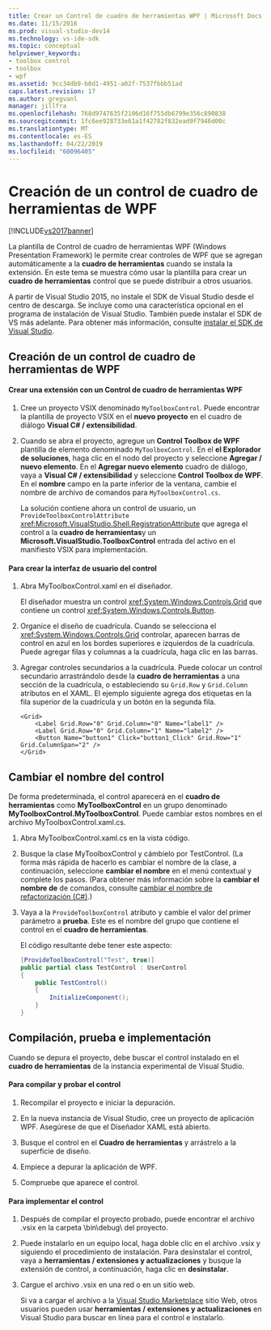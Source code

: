 ```yaml
---
title: Crear un Control de cuadro de herramientas WPF | Microsoft Docs
ms.date: 11/15/2016
ms.prod: visual-studio-dev14
ms.technology: vs-ide-sdk
ms.topic: conceptual
helpviewer_keywords:
- toolbox control
- toolbox
- wpf
ms.assetid: 9cc34db9-b0d1-4951-a02f-7537fbbb51ad
caps.latest.revision: 17
ms.author: gregvanl
manager: jillfra
ms.openlocfilehash: 768d9747635f2106d16f755db6799e356c890838
ms.sourcegitcommit: 1fc6ee928733e61a1f42782f832ead9f7946d00c
ms.translationtype: MT
ms.contentlocale: es-ES
ms.lasthandoff: 04/22/2019
ms.locfileid: "60096405"
---
```

# <a name="creating-a-wpf-toolbox-control"></a>Creación de un control de cuadro de herramientas de WPF
[!INCLUDE[vs2017banner](../includes/vs2017banner.md)]

La plantilla de Control de cuadro de herramientas WPF (Windows Presentation Framework) le permite crear controles de WPF que se agregan automáticamente a la **cuadro de herramientas** cuando se instala la extensión. En este tema se muestra cómo usar la plantilla para crear un **cuadro de herramientas** control que se puede distribuir a otros usuarios.  
  
 A partir de Visual Studio 2015, no instale el SDK de Visual Studio desde el centro de descarga. Se incluye como una característica opcional en el programa de instalación de Visual Studio. También puede instalar el SDK de VS más adelante. Para obtener más información, consulte [instalar el SDK de Visual Studio](../extensibility/installing-the-visual-studio-sdk.md).  
  
## <a name="creating-a-wpf-toolbox-control"></a>Creación de un control de cuadro de herramientas de WPF  
  
#### <a name="create-an-extension-with-a-wpf-toolbox-control"></a>Crear una extensión con un Control de cuadro de herramientas WPF  
  
1. Cree un proyecto VSIX denominado `MyToolboxControl`. Puede encontrar la plantilla de proyecto VSIX en el **nuevo proyecto** en el cuadro de diálogo **Visual C# / extensibilidad**.  
  
2. Cuando se abra el proyecto, agregue un **Control Toolbox de WPF** plantilla de elemento denominado `MyToolboxControl`. En el **el Explorador de soluciones**, haga clic en el nodo del proyecto y seleccione **Agregar / nuevo elemento**. En el **Agregar nuevo elemento** cuadro de diálogo, vaya a **Visual C# / extensibilidad** y seleccione **Control Toolbox de WPF**. En el **nombre** campo en la parte inferior de la ventana, cambie el nombre de archivo de comandos para `MyToolboxControl.cs`.  
  
     La solución contiene ahora un control de usuario, un `ProvideToolboxControlAttribute` <xref:Microsoft.VisualStudio.Shell.RegistrationAttribute> que agrega el control a la **cuadro de herramientas**y un **Microsoft.VisualStudio.ToolboxControl** entrada del activo en el manifiesto VSIX para  implementación.  
  
#### <a name="to-create-the-control-ui"></a>Para crear la interfaz de usuario del control  
  
1. Abra MyToolboxControl.xaml en el diseñador.  
  
     El diseñador muestra un control <xref:System.Windows.Controls.Grid> que contiene un control <xref:System.Windows.Controls.Button>.  
  
2. Organice el diseño de cuadrícula. Cuando se selecciona el <xref:System.Windows.Controls.Grid> controlar, aparecen barras de control en azul en los bordes superiores e izquierdos de la cuadrícula. Puede agregar filas y columnas a la cuadrícula, haga clic en las barras.  
  
3. Agregar controles secundarios a la cuadrícula. Puede colocar un control secundario arrastrándolo desde la **cuadro de herramientas** a una sección de la cuadrícula, o estableciendo su `Grid.Row` y `Grid.Column` atributos en el XAML. El ejemplo siguiente agrega dos etiquetas en la fila superior de la cuadrícula y un botón en la segunda fila.  
  
    ```xaml  
    <Grid>  
        <Label Grid.Row="0" Grid.Column="0" Name="label1" />  
        <Label Grid.Row="0" Grid.Column="1" Name="label2" />  
        <Button Name="button1" Click="button1_Click" Grid.Row="1" Grid.ColumnSpan="2" />  
    </Grid>  
    ```  
  
## <a name="renaming-the-control"></a>Cambiar el nombre del control  
 De forma predeterminada, el control aparecerá en el **cuadro de herramientas** como **MyToolboxControl** en un grupo denominado **MyToolboxControl.MyToolboxControl**. Puede cambiar estos nombres en el archivo MyToolboxControl.xaml.cs.  
  
1. Abra MyToolboxControl.xaml.cs en la vista código.  
  
2. Busque la clase MyToolboxControl y cámbielo por TestControl. (La forma más rápida de hacerlo es cambiar el nombre de la clase, a continuación, seleccione **cambiar el nombre** en el menú contextual y complete los pasos. (Para obtener más información sobre la **cambiar el nombre de** de comandos, consulte [cambiar el nombre de refactorización (C#)](../csharp-ide/rename-refactoring-csharp.md).)  
  
3. Vaya a la `ProvideToolboxControl` atributo y cambie el valor del primer parámetro a **prueba**. Este es el nombre del grupo que contiene el control en el **cuadro de herramientas**.  
  
     El código resultante debe tener este aspecto:  
  
    ```csharp  
    [ProvideToolboxControl("Test", true)]  
    public partial class TestControl : UserControl  
    {  
        public TestControl()  
        {  
            InitializeComponent();  
        }  
    }  
    ```  
  
## <a name="building-testing-and-deployment"></a>Compilación, prueba e implementación  
 Cuando se depura el proyecto, debe buscar el control instalado en el **cuadro de herramientas** de la instancia experimental de Visual Studio.  
  
#### <a name="to-build-and-test-the-control"></a>Para compilar y probar el control  
  
1. Recompilar el proyecto e iniciar la depuración.  
  
2. En la nueva instancia de Visual Studio, cree un proyecto de aplicación WPF. Asegúrese de que el Diseñador XAML está abierto.  
  
3. Busque el control en el **Cuadro de herramientas** y arrástrelo a la superficie de diseño.  
  
4. Empiece a depurar la aplicación de WPF.  
  
5. Compruebe que aparece el control.  
  
#### <a name="to-deploy-the-control"></a>Para implementar el control  
  
1. Después de compilar el proyecto probado, puede encontrar el archivo .vsix en la carpeta \bin\debug\ del proyecto.  
  
2. Puede instalarlo en un equipo local, haga doble clic en el archivo .vsix y siguiendo el procedimiento de instalación. Para desinstalar el control, vaya a **herramientas / extensiones y actualizaciones** y busque la extensión de control, a continuación, haga clic en **desinstalar**.  
  
3. Cargue el archivo .vsix en una red o en un sitio web.  
  
     Si va a cargar el archivo a la [Visual Studio Marketplace](https://marketplace.visualstudio.com/) sitio Web, otros usuarios pueden usar **herramientas / extensiones y actualizaciones** en Visual Studio para buscar en línea para el control e instalarlo.
